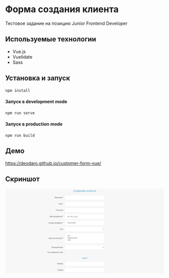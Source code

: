 # Форма создания клиента

Тестовое задание на позицию Junior Frontend Developer

## Используемые технологии

- Vue.js 
- Vuelidate
- Sass

## Установка и запуск

```
npm install
```

#### Запуск в development mode

```
npm run serve
```

#### Запуск в production mode

```
npm run build
```

## Демо

https://deodaro.github.io/customer-form-vue/

## Скриншот

![](./preview.png)
